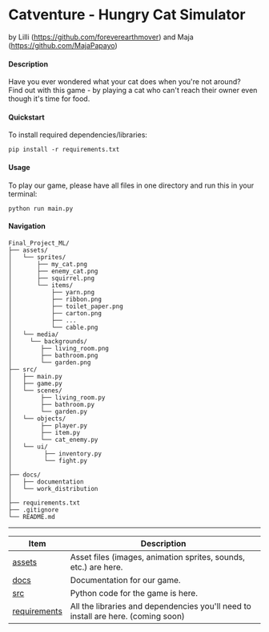 # Catventure - Hungry Cat Simulator 
by Lilli (https://github.com/foreverearthmover) and Maja (https://github.com/MajaPapayo)

#### Description
Have you ever wondered what your cat does when you're not around?  
Find out with this game - by playing a cat who can't reach their owner even though it's time for food.  

#### Quickstart
To install required dependencies/libraries:

    pip install -r requirements.txt


#### Usage
To play our game, please have all files in one directory and run this in your terminal:

    python run main.py

#### Navigation

```
Final_Project_ML/
├── assets/
│   └── sprites/
│       ├── my_cat.png
│       ├── enemy_cat.png
│       ├── squirrel.png
│       └── items/
│           ├── yarn.png
│           ├── ribbon.png
│           ├── toilet_paper.png
│           ├── carton.png
│           ├── ...
│           └── cable.png
│   └── media/
│     └── backgrounds/
│        ├── living_room.png
│        ├── bathroom.png
│        └── garden.png
├── src/
│   ├── main.py
│   ├── game.py
│   └── scenes/
│        ├── living_room.py
│        ├── bathroom.py
│        └── garden.py
│   └── objects/
│        ├── player.py
│        ├── item.py
│        └── cat_enemy.py
│   └── ui/
│         ├── inventory.py
│         └── fight.py
│
├── docs/
│   ├── documentation
│   └── work_distribution
│
├── requirements.txt
├── .gitignore
└── README.md
```
---
  
| Item                               | Description                                                                       |
|------------------------------------|-----------------------------------------------------------------------------------|
| [assets](./assets)                 | Asset files (images, animation sprites, sounds, etc.) are here.                   |
| [docs](./docs)                     | Documentation for our game.                                                       |
| [src](./src)                       | Python code for the game is here.                                                 |  
| [requirements](./requirements.txt) | All the libraries and dependencies you'll need to install are here. (coming soon) |